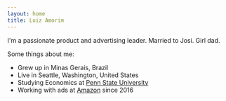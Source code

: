 ```yaml
---
layout: home
title: Luiz Amorim
---
```


I'm a passionate product and advertising leader. Married to Josi. Girl dad.

Some things about me:

- Grew up in Minas Gerais, Brazil
- Live in Seattle, Washington, United States
- Studying Economics at [Penn State University](https://www.psu.edu/)
- Working with ads at [Amazon](https://www.linkedin.com/in/luizamorim/) since 2016
